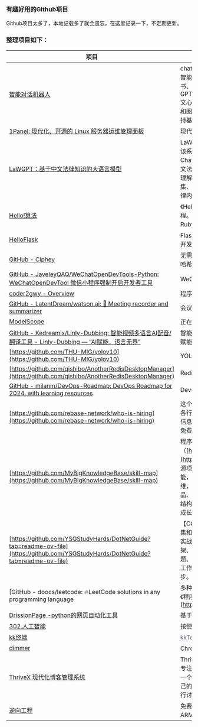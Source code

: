 ### 有趣好用的Github项目
Github项目太多了，本地记载多了就会遗忘，在这里记录一下，不定期更新。



### 整理项目如下：
| 项目 | 简介 |
| --- | --- |
| [智能对话机器人](https://github.com/zhayujie/chatgpt-on-wechat) | chatgpt-on-wechat（简称CoW）项目是基于大模型的智能对话机器人，支持微信公众号、企业微信应用、飞书、钉钉接入，可选择GPT3.5/GPT4.0/Claude/Gemini/LinkAI/ChatGLM/KIMI/文心一言/讯飞星火/通义千问/LinkAI，能处理文本、语音和图片，通过插件访问操作系统和互联网等外部资源，支持基于自有知识库定制企业AI应用。 |
| [1Panel:   现代化、开源的 Linux 服务器运维管理面板](https://github.com/1Panel-dev/1Panel) | 现代化、开源的 Linux 服务器运维管理面板 |
| [LaWGPT：基于中文法律知识的大语言模型](https://github.com/pengxiao-song/LawGPT) | LaWGPT是一系列基于中文法律知识的开源大语言模型。该系列模型在通用中文基础模型（如Chinese-LLaMA、ChatGLM等）的基础上增强了法律领域词汇表、大规模中文法律语料预训练，增强了大模型在法律领域的基础语义理解能力。在此基础上，构建了法律领域对话问答数据集、中国司法考试数据集进行指令精调，提升了模型对法律内容的理解和执行能力。 |
| [Hello!算法](https://github.com/krahets/hello-algo) | 《Hello 算法》：动画图解、一键运行的数据结构与算法教程。支持 Python, Java, C++, C, C#, JS, Go, Swift, Rust, Ruby, Kotlin, TS, Dart 代码 |
| [HelloFlask](https://github.com/greyli/helloflask) | Flask 入门教程：基于 Flask 2.1.x。使用 Python 和 Flask 开发Web 程序 |
| [GitHub - Ciphey](https://github.com/Ciphey/Ciphey) | 无需知道密钥或密码即可自动解密加密、解码编码并破解哈希 |
| [GitHub - JaveleyQAQ/WeChatOpenDevTools-Python: WeChatOpenDevTool 微信小程序强制开启开发者工具](https://github.com/JaveleyQAQ/WeChatOpenDevTools-Python) | WeChatOpenDevTool 微信小程序强制开启开发者工具 |
| [coder2gwy - Overview](https://github.com/coder2gwy) | 程序员考公coder2gwy |
| [GitHub - LatentDream/watson.ai: 🔎 Meeting recorder and summarizer](https://github.com/latentdream/watson.ai) | 会议记录器和摘要器 |
| [ModelScope](https://github.com/modelscope) | 正在构建的模型即服务：让所有者使用人工智能。 |
| [GitHub - Kedreamix/Linly-Dubbing: 智能视频多语言AI配音/翻译工具 - Linly-Dubbing — “AI赋能，语言无界”](https://github.com/Kedreamix/Linly-Dubbing) | 智能视频多语言AI配音/翻译工具 - Linly-Dubbing — “AI赋能，语言无界” |
| [https://github.com/THU-MIG/yolov10](https://github.com/THU-MIG/yolov10) | YOLOv10：实时端到端物体检测 |
| [https://github.com/qishibo/AnotherRedisDesktopManager](https://github.com/qishibo/AnotherRedisDesktopManager) | Redis 桌面管理器，兼容 Linux、Windows、Mac。 |
| [GitHub - milanm/DevOps-Roadmap: DevOps Roadmap for 2024. with learning resources](https://github.com/milanm/DevOps-Roadmap) | DevOps 路线图 2024 |
| [https://github.com/rebase-network/who-is-hiring](https://github.com/rebase-network/who-is-hiring) | <font style="color:rgb(31, 35, 40);">这个仓库是由Rebase社区创建的，为区块链行业以及其他各行各业的企业和团队提供招聘信息披露机会，所有招聘信息都将在Rebase社区的所有媒体上进行发布。这些都是免费的！</font> |
| [https://github.com/MyBigKnowledgeBase/skill-map](https://github.com/MyBigKnowledgeBase/skill-map) | <font style="color:rgb(31, 35, 40);">程序员技能图谱是由极客邦科技 Geekbang（</font>[https://www.geekbang.org/](https://www.geekbang.org/)<font style="color:rgb(31, 35, 40);">）发起的一个技术社区开源项目，志在汇集、整理、共建泛 IT 技术领域（人工智能，前端开发，移动开发，云计算，大数据，架构，运维，安全，后端开发，测试，智能硬件等）及互联网产品、运营等领域学习技能图谱，帮助程序员梳理知识框架结构，并尝试提供路径指导和精华资源，方便技术人学习成长。</font> |
| [https://github.com/YSGStudyHards/DotNetGuide?tab=readme-ov-file](https://github.com/YSGStudyHards/DotNetGuide?tab=readme-ov-file) | <font style="color:rgb(31, 35, 40);">【C#/.NET/.NET Core学习、工作、面试指南】记录、收集和总结C#/.NET/.NET Core基础知识、学习路线、开发实战、编程技巧练习、学习视频、文章、书籍、项目框架、社区组织、开发必备工具、技术前沿周刊、常见面试题、面试须知、简历模板、人才招聘、以及自己在学习和工作中的一些微薄见解。希望能和大家一起学习，共同进步。</font> |
| [GitHub - doocs/leetcode: 🔥LeetCode solutions in any programming language | 多种编程语言实现 LeetCode、《剑指 Offer（第 2 版）》、《程序员面试金典（第 6 版）》题解](https://github.com/doocs/leetcode) | LeetCode solutions in any programming language | 多种编程语言实现 LeetCode、《剑指 Offer（第 2 版）》、《程序员面试金典（第 6 版）》题解 |
| [DrissionPage -python的网页自动化工具](https://github.com/g1879/DrissionPage) | 基于 Python 的 Web 自动化工具。功能强大且优雅。 |
| [302.人工智能](https://github.com/302ai) | <font style="color:rgb(31, 35, 40);">按使用量付费的一体化人工智能应用平台</font> |
| [kk终端](https://github.com/zyyzyykk/kkTerminal) | <font style="color:rgb(89, 99, 110);">kkTerminal，用于 Web SSH 连接的终端</font> |
| [dimmer](https://github.com/slc3a2/dimmer) | <font style="color:rgb(31, 35, 40);"> Chrome扩展程序「关灯」暗黑模式一键切换。</font> |
| [ThriveX 现代化博客管理系统](https://github.com/LiuYuYang01/ThriveX-Blog) | <font style="color:rgb(31, 35, 40);"> ThriveX 是一个 Nextjs14 + Spring Boot 的产品，该项目专注于分享技术文章和知识，为技术爱好者和从业者提供一个分享、交流和学习的平台。用户可以在平台上发表自己的文章技术，或浏览其他用户分享的文章，并与他们进行讨论和互动。</font> |
| [逆向工程](https://github.com/mytechnotalent/Reverse-Engineering) | <font style="color:rgb(31, 35, 40);">免费的综合逆向工程教程，涵盖 x86、x64、32 位/64 位 ARM 和嵌入式 RISC-V 架构。</font> |




